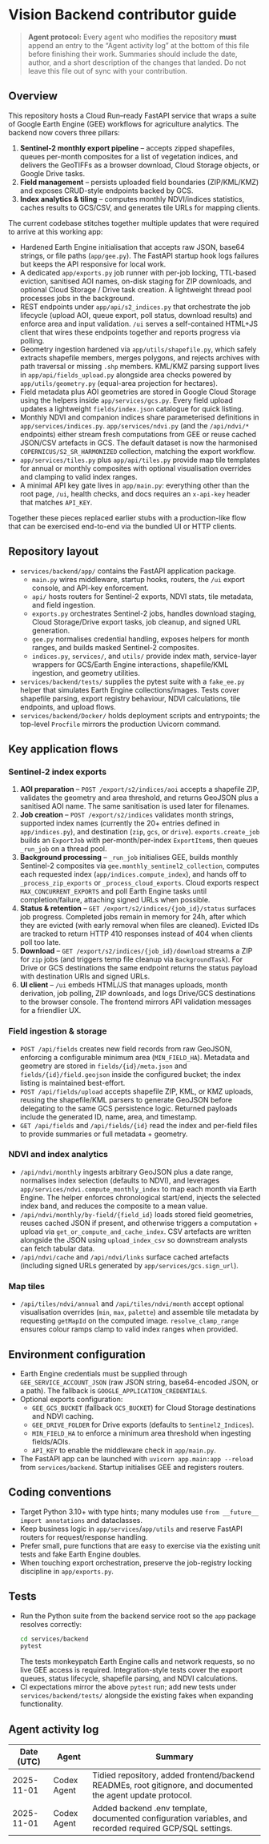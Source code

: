 # Vision Backend contributor guide

> **Agent protocol:** Every agent who modifies the repository **must** append an entry to the “Agent activity log” at the bottom of this file before finishing their work. Summaries should include the date, author, and a short description of the changes that landed. Do not leave this file out of sync with your contribution.

## Overview
This repository hosts a Cloud Run–ready FastAPI service that wraps a suite of
Google Earth Engine (GEE) workflows for agriculture analytics. The backend now
covers three pillars:

1. **Sentinel-2 monthly export pipeline** – accepts zipped shapefiles, queues
   per-month composites for a list of vegetation indices, and delivers the
   GeoTIFFs as a browser download, Cloud Storage objects, or Google Drive tasks.
2. **Field management** – persists uploaded field boundaries (ZIP/KML/KMZ) and
   exposes CRUD-style endpoints backed by GCS.
3. **Index analytics & tiling** – computes monthly NDVI/indices statistics,
   caches results to GCS/CSV, and generates tile URLs for mapping clients.

The current codebase stitches together multiple updates that were required to
arrive at this working app:

- Hardened Earth Engine initialisation that accepts raw JSON, base64 strings, or
  file paths (`app/gee.py`). The FastAPI startup hook logs failures but keeps the
  API responsive for local work.
- A dedicated `app/exports.py` job runner with per-job locking, TTL-based
  eviction, sanitised AOI names, on-disk staging for ZIP downloads, and optional
  Cloud Storage / Drive task creation. A lightweight thread pool processes jobs
  in the background.
- REST endpoints under `app/api/s2_indices.py` that orchestrate the job lifecycle
  (upload AOI, queue export, poll status, download results) and enforce area and
  input validation. `/ui` serves a self-contained HTML+JS client that wires these
  endpoints together and reports progress via polling.
- Geometry ingestion hardened via `app/utils/shapefile.py`, which safely extracts
  shapefile members, merges polygons, and rejects archives with path traversal or
  missing `.shp` members. KML/KMZ parsing support lives in
  `app/api/fields_upload.py` alongside area checks powered by
  `app/utils/geometry.py` (equal-area projection for hectares).
- Field metadata plus AOI geometries are stored in Google Cloud Storage using the
  helpers inside `app/services/gcs.py`. Every field upload updates a lightweight
  `fields/index.json` catalogue for quick listing.
- Monthly NDVI and companion indices share parameterised definitions in
  `app/services/indices.py`. `app/services/ndvi.py` (and the `/api/ndvi/*`
  endpoints) either stream fresh computations from GEE or reuse cached JSON/CSV
  artefacts in GCS. The default dataset is now the harmonised
  `COPERNICUS/S2_SR_HARMONIZED` collection, matching the export workflow.
- `app/services/tiles.py` plus `app/api/tiles.py` provide map tile templates for
  annual or monthly composites with optional visualisation overrides and clamping
  to valid index ranges.
- A minimal API key gate lives in `app/main.py`: everything other than the root
  page, `/ui`, health checks, and docs requires an `x-api-key` header that matches
  `API_KEY`.

Together these pieces replaced earlier stubs with a production-like flow that can
be exercised end-to-end via the bundled UI or HTTP clients.

## Repository layout
- `services/backend/app/` contains the FastAPI application package.
  - `main.py` wires middleware, startup hooks, routers, the `/ui` export console,
    and API-key enforcement.
  - `api/` hosts routers for Sentinel-2 exports, NDVI stats, tile metadata, and
    field ingestion.
  - `exports.py` orchestrates Sentinel-2 jobs, handles download staging, Cloud
    Storage/Drive export tasks, job cleanup, and signed URL generation.
  - `gee.py` normalises credential handling, exposes helpers for month ranges,
    and builds masked Sentinel-2 composites.
  - `indices.py`, `services/`, and `utils/` provide index math, service-layer
    wrappers for GCS/Earth Engine interactions, shapefile/KML ingestion, and
    geometry utilities.
- `services/backend/tests/` supplies the pytest suite with a `fake_ee.py` helper
  that simulates Earth Engine collections/images. Tests cover shapefile parsing,
  export registry behaviour, NDVI calculations, tile endpoints, and upload flows.
- `services/backend/Docker/` holds deployment scripts and entrypoints; the
  top-level `Procfile` mirrors the production Uvicorn command.

## Key application flows

### Sentinel-2 index exports
1. **AOI preparation** – `POST /export/s2/indices/aoi` accepts a shapefile ZIP,
   validates the geometry and area threshold, and returns GeoJSON plus a
   sanitised AOI name. The same sanitisation is used later for filenames.
2. **Job creation** – `POST /export/s2/indices` validates month strings,
   supported index names (currently the 20+ entries defined in `app/indices.py`),
   and destination (`zip`, `gcs`, or `drive`). `exports.create_job` builds an
   `ExportJob` with per-month/per-index `ExportItem`s, then queues `_run_job` on
   a thread pool.
3. **Background processing** – `_run_job` initialises GEE, builds monthly
   Sentinel-2 composites via `gee.monthly_sentinel2_collection`, computes each
   requested index (`app/indices.compute_index`), and hands off to
   `_process_zip_exports` or `_process_cloud_exports`. Cloud exports respect
   `MAX_CONCURRENT_EXPORTS` and poll Earth Engine tasks until completion/failure,
   attaching signed URLs when possible.
4. **Status & retention** – `GET /export/s2/indices/{job_id}/status` surfaces
   job progress. Completed jobs remain in memory for 24h, after which they are
   evicted (with early removal when files are cleaned). Evicted IDs are tracked
   to return HTTP 410 responses instead of 404 when clients poll too late.
5. **Download** – `GET /export/s2/indices/{job_id}/download` streams a ZIP for
   `zip` jobs (and triggers temp file cleanup via `BackgroundTask`). For Drive
   or GCS destinations the same endpoint returns the status payload with
   destination URIs and signed URLs.
6. **UI client** – `/ui` embeds HTML/JS that manages uploads, month derivation,
   job polling, ZIP downloads, and logs Drive/GCS destinations to the browser
   console. The frontend mirrors API validation messages for a friendlier UX.

### Field ingestion & storage
- `POST /api/fields` creates new field records from raw GeoJSON, enforcing a
  configurable minimum area (`MIN_FIELD_HA`). Metadata and geometry are stored in
  `fields/{id}/meta.json` and `fields/{id}/field.geojson` inside the configured
  bucket; the index listing is maintained best-effort.
- `POST /api/fields/upload` accepts shapefile ZIP, KML, or KMZ uploads, reusing
  the shapefile/KML parsers to generate GeoJSON before delegating to the same
  GCS persistence logic. Returned payloads include the generated ID, name, area,
  and timestamp.
- `GET /api/fields` and `/api/fields/{id}` read the index and per-field files to
  provide summaries or full metadata + geometry.

### NDVI and index analytics
- `/api/ndvi/monthly` ingests arbitrary GeoJSON plus a date range, normalises
  index selection (defaults to NDVI), and leverages
  `app/services/ndvi.compute_monthly_index` to map each month via Earth Engine.
  The helper enforces chronological start/end, injects the selected index band,
  and reduces the composite to a mean value.
- `/api/ndvi/monthly/by-field/{field_id}` loads stored field geometries, reuses
  cached JSON if present, and otherwise triggers a computation + upload via
  `get_or_compute_and_cache_index`. CSV artefacts are written alongside the JSON
  using `upload_index_csv` so downstream analysts can fetch tabular data.
- `/api/ndvi/cache` and `/api/ndvi/links` surface cached artefacts (including
  signed URLs generated by `app/services/gcs.sign_url`).

### Map tiles
- `/api/tiles/ndvi/annual` and `/api/tiles/ndvi/month` accept optional
  visualisation overrides (`min`, `max`, `palette`) and assemble tile metadata by
  requesting `getMapId` on the computed image. `resolve_clamp_range` ensures
  colour ramps clamp to valid index ranges when provided.

## Environment configuration
- Earth Engine credentials must be supplied through `GEE_SERVICE_ACCOUNT_JSON`
  (raw JSON string, base64-encoded JSON, or a path). The fallback is
  `GOOGLE_APPLICATION_CREDENTIALS`.
- Optional exports configuration:
  - `GEE_GCS_BUCKET` (fallback `GCS_BUCKET`) for Cloud Storage destinations and
    NDVI caching.
  - `GEE_DRIVE_FOLDER` for Drive exports (defaults to `Sentinel2_Indices`).
  - `MIN_FIELD_HA` to enforce a minimum area threshold when ingesting fields/AOIs.
  - `API_KEY` to enable the middleware check in `app/main.py`.
- The FastAPI app can be launched with `uvicorn app.main:app --reload` from
  `services/backend`. Startup initialises GEE and registers routers.

## Coding conventions
- Target Python 3.10+ with type hints; many modules use `from __future__ import
  annotations` and dataclasses.
- Keep business logic in `app/services`/`app/utils` and reserve FastAPI routers
  for request/response handling.
- Prefer small, pure functions that are easy to exercise via the existing unit
  tests and fake Earth Engine doubles.
- When touching export orchestration, preserve the job-registry locking
  discipline in `app/exports.py`.

## Tests
- Run the Python suite from the backend service root so the `app` package
  resolves correctly:
  ```bash
  cd services/backend
  pytest
  ```
  The tests monkeypatch Earth Engine calls and network requests, so no live GEE
  access is required. Integration-style tests cover the export queues, status
  lifecycle, shapefile parsing, and NDVI calculations.
- CI expectations mirror the above `pytest` run; add new tests under
  `services/backend/tests/` alongside the existing fakes when expanding
  functionality.

## Agent activity log

| Date (UTC) | Agent | Summary |
|------------|-------|---------|
| 2025-11-01 | Codex Agent | Tidied repository, added frontend/backend READMEs, root gitignore, and documented the agent update protocol. |
| 2025-11-01 | Codex Agent | Added backend .env template, documented configuration variables, and recorded required GCP/SQL settings. |
